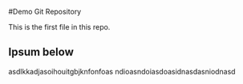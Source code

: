 #Demo Git Repository

This is the first file in this repo.

## Ipsum below

asdlkkadjasoihouitgbjknfonfoas ndioasndoiasdoasidnasdasniodnasd


